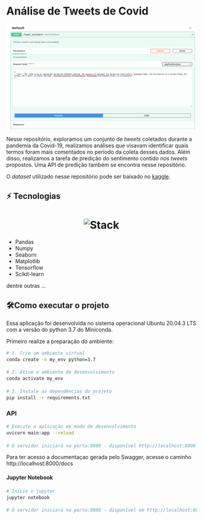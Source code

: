 # Análise de Tweets de Covid

![](tweets_api.png)

Nesse repositório, exploramos um conjunto de *tweets*  coletados durante a pandemia da Covid-19, realizamos análises que  visavam identificar quais termos foram mais comentados no período da  coleta desses dados. Além disso, realizamos a tarefa de predição do sentimento  contido nos *tweets* propostos. Uma API de predição também se encontra nesse repositório.

O *dataset* utilizado nesse repositório pode ser baixado no [kaggle](https://www.kaggle.com/datatattle/covid-19-nlp-text-classification).

## :zap: **Tecnologias**

<h1 align="center">
  <img src="https://storage.ning.com/topology/rest/1.0/file/get/1157930838?profile=original" alt="Stack" width="600">
  <br>
</h1>



- Pandas
- Numpy
- Seaborn
- Matplotlib
- Tensorflow
- Scikit-learn

dentre outras ...


## :hammer_and_wrench:Como executar o projeto

Essa aplicação foi desenvolvida no sistema operacional Ubuntu 20.04.3 LTS com a versão do python 3.7 do Miniconda.

Primeiro realize a preparação do ambiente:

```bash
# 1. Crie um ambiente virtual  
conda create -n my_env python=3.7

# 2. Ative o ambiente de desenvolvimento
conda activate my_env

# 3. Instale as dependências do projeto
pip install -r requirements.txt
```



### API

```bash
# Execute a aplicação em modo de desenvolvimento
uvicorn main:app --reload

# O servidor iniciará na porta:8000 - disponível http://localhost:8000
```

Para ter acesso a documentaçao gerada pelo Swagger, acesse o caminho http://localhost:8000/docs



#### Jupyter Notebook

```bash
# Inicie o jupyter
jupyter notebook

# O servidor iniciará na porta:8888 - disponível em http://localhost:8888/tree
```
